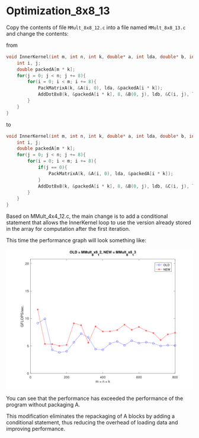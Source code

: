 # Optimization_8x8_13
Copy the contents of file `MMult_8x8_12.c` into a file named `MMult_8x8_13.c` and change the contents:

from
```C
void InnerKernel(int m, int n, int k, double* a, int lda, double* b, int ldb, double* c, int ldc){
	int i, j;
	double packedA[m * k];	
	for(j = 0; j < n; j += 8){
		for(i = 0; i < m; i += 8){
			PackMatrixA(k, &A(i, 0), lda, &packedA[i * k]);
			AddDot8x8(k, &packedA[i * k], 8, &B(0, j), ldb, &C(i, j), ldc);
		}
	}
}
```
to
```C
void InnerKernel(int m, int n, int k, double* a, int lda, double* b, int ldb, double* c, int ldc){
	int i, j;
	double packedA[m * k];	
	for(j = 0; j < n; j += 8){
		for(i = 0; i < m; i += 8){
			if(j == 0){
				PackMatrixA(k, &A(i, 0), lda, &packedA[i * k]);
			}
			AddDot8x8(k, &packedA[i * k], 8, &B(0, j), ldb, &C(i, j), ldc);
		}
	}
}
```
Based on MMult_4x4_12.c, the main change is to add a conditional statement that allows the InnerKernel loop to use the version already stored in the array for computation after the first iteration.

This time the performance graph will look something like:

![compare MMult_8x8_12 with MMult_8x8_13](picturer/compare_MMult_8x8_12_MMult_8x8_13.png)

You can see that the performance has exceeded the performance of the program without packaging A.

This modification eliminates the repackaging of A blocks by adding a conditional statement, thus reducing the overhead of loading data and improving performance.
